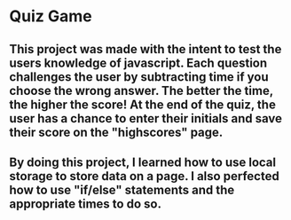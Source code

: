 # Quiz Game

## This project was made with the intent to test the users knowledge of javascript. Each question challenges the user by subtracting time if you choose the wrong answer. The better the time, the higher the score! At the end of the quiz, the user has a chance to enter their initials and save their score on the "highscores" page.

## By doing this project, I learned how to use local storage to store data on a page. I also perfected how to use "if/else" statements and the appropriate times to do so.

